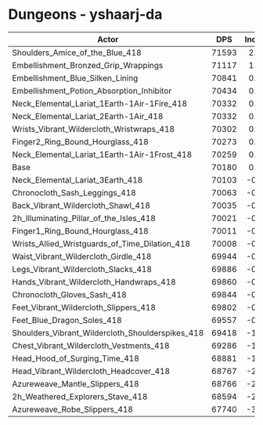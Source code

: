 # Dungeons - yshaarj-da
| Actor | DPS | Increase |
|---|:---:|:---:|
|Shoulders_Amice_of_the_Blue_418|71593|2.01%|
|Embellishment_Bronzed_Grip_Wrappings|71117|1.34%|
|Embellishment_Blue_Silken_Lining|70841|0.94%|
|Embellishment_Potion_Absorption_Inhibitor|70434|0.36%|
|Neck_Elemental_Lariat_1Earth-1Air-1Fire_418|70332|0.22%|
|Neck_Elemental_Lariat_2Earth-1Air_418|70332|0.22%|
|Wrists_Vibrant_Wildercloth_Wristwraps_418|70302|0.17%|
|Finger2_Ring_Bound_Hourglass_418|70273|0.13%|
|Neck_Elemental_Lariat_1Earth-1Air-1Frost_418|70259|0.11%|
|Base|70180|0.00%|
|Neck_Elemental_Lariat_3Earth_418|70103|-0.11%|
|Chronocloth_Sash_Leggings_418|70063|-0.17%|
|Back_Vibrant_Wildercloth_Shawl_418|70035|-0.21%|
|2h_Illuminating_Pillar_of_the_Isles_418|70021|-0.23%|
|Finger1_Ring_Bound_Hourglass_418|70011|-0.24%|
|Wrists_Allied_Wristguards_of_Time_Dilation_418|70008|-0.25%|
|Waist_Vibrant_Wildercloth_Girdle_418|69944|-0.34%|
|Legs_Vibrant_Wildercloth_Slacks_418|69886|-0.42%|
|Hands_Vibrant_Wildercloth_Handwraps_418|69860|-0.46%|
|Chronocloth_Gloves_Sash_418|69844|-0.48%|
|Feet_Vibrant_Wildercloth_Slippers_418|69802|-0.54%|
|Feet_Blue_Dragon_Soles_418|69557|-0.89%|
|Shoulders_Vibrant_Wildercloth_Shoulderspikes_418|69418|-1.09%|
|Chest_Vibrant_Wildercloth_Vestments_418|69286|-1.27%|
|Head_Hood_of_Surging_Time_418|68881|-1.85%|
|Head_Vibrant_Wildercloth_Headcover_418|68767|-2.01%|
|Azureweave_Mantle_Slippers_418|68766|-2.01%|
|2h_Weathered_Explorers_Stave_418|68594|-2.26%|
|Azureweave_Robe_Slippers_418|67740|-3.48%|
